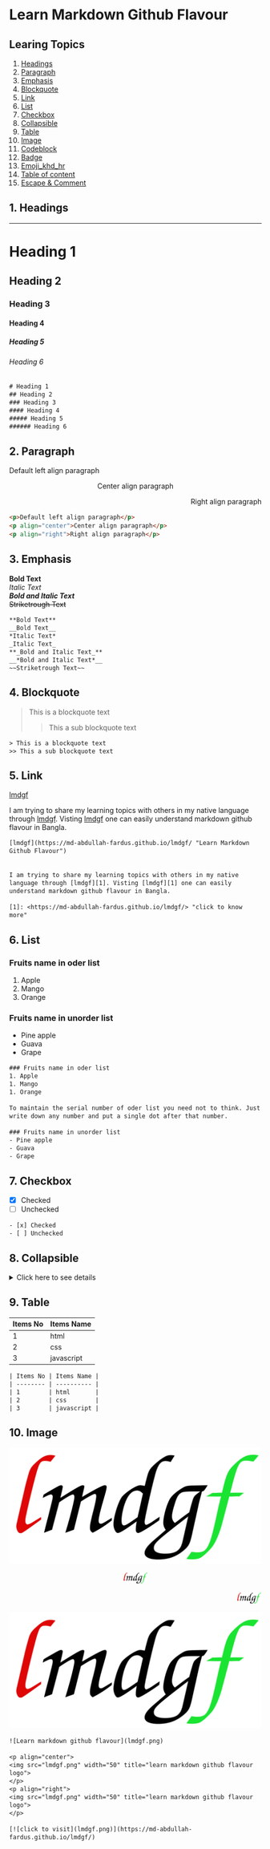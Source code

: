 # Learn Markdown Github Flavour

## Learing Topics
1. [Headings](#headings)
1. [Paragraph](#paragraph)
1. [Emphasis](#emphasis)
1. [Blockquote](#blockquote)
1. [Link](#link)
2. [List](#list)
3. [Checkbox](#checkbox)
4. [Collapsible](#collapsible)
5. [Table](#table)
6. [Image](#image)
7. [Codeblock](#codeblock)
8. [Badge](#badge)
9. [Emoji_khd_hr](#emoji-kbd-hr)
10. [Table of content](#table-of-content)
11. [Escape & Comment](#escape-n-comment)

<a name="headings"></a>
## 1. Headings
***
# Heading 1
## Heading 2
### Heading 3
#### Heading 4
##### Heading 5
###### Heading 6
```
# Heading 1
## Heading 2
### Heading 3
#### Heading 4
##### Heading 5
###### Heading 6
```
<a name="paragraph"></a>
## 2. Paragraph

<p>Default left align paragraph</p>
<p align="center">Center align paragraph</p>
<p align="right">Right align paragraph</p>

```html
<p>Default left align paragraph</p>
<p align="center">Center align paragraph</p>
<p align="right">Right align paragraph</p>
```
<a name="emphasis"></a>
## 3. Emphasis

**Bold Text** <br>
*Italic Text* <br>
**_Bold and Italic Text_** <br>
~~Striketrough Text~~
```
**Bold Text**
__Bold Text__
*Italic Text*
_Italic Text_
**_Bold and Italic Text_**
__*Bold and Italic Text*__
~~Striketrough Text~~
```
<a name="blocquote"></a>
## 4. Blockquote

> This is a blockquote text
>> This a sub blockquote text
```
> This is a blockquote text
>> This a sub blockquote text
```
<a name="link"></a>
## 5. Link
[lmdgf](https://md-abdullah-fardus.github.io/lmdgf/ "Learn Markdown Github Flavour")


I am trying to share my learning topics with others in my native language through [lmdgf][1]. Visting [lmdgf][1] one can easily understand markdown github flavour in Bangla.

[1]: <https://md-abdullah-fardus.github.io/lmdgf/> "click to know more"
```
[lmdgf](https://md-abdullah-fardus.github.io/lmdgf/ "Learn Markdown Github Flavour")


I am trying to share my learning topics with others in my native language through [lmdgf][1]. Visting [lmdgf][1] one can easily understand markdown github flavour in Bangla.

[1]: <https://md-abdullah-fardus.github.io/lmdgf/> "click to know more"
```

<a name="list"></a>
## 6. List 

### Fruits name in oder list
1. Apple
1. Mango
1. Orange 

### Fruits name in unorder list
- Pine apple
- Guava
- Grape
```
### Fruits name in oder list
1. Apple
1. Mango
1. Orange 

To maintain the serial number of oder list you need not to think. Just write down any number and put a single dot after that number.

### Fruits name in unorder list
- Pine apple
- Guava
- Grape
```
<a name="checkbox"></a>
## 7. Checkbox

- [x] Checked
- [ ] Unchecked
```
- [x] Checked
- [ ] Unchecked
```

<a name="collapsible"></a>
## 8. Collapsible

<details>
    <summary>Click here to see details</summary>

    Here two tags are available. Parent tag name is details and child tag name is summary which plays the role of a title. 
</details>

<a name="table"></a>
## 9. Table
| Items No | Items Name |
| -------- | ---------- |
| 1        | html       |
| 2        | css        |
| 3        | javascript |
```
| Items No | Items Name |
| -------- | ---------- |
| 1        | html       |
| 2        | css        |
| 3        | javascript |
```

<a name="image"></a>
## 10. Image
![Learn markdown github flavour](lmdgf.png)

<p align="center">
<img src="lmdgf.png" width="50" title="learn markdown github flavour logo">
</p>
<p align="right">
<img src="lmdgf.png" width="50" title="learn markdown github flavour logo">
</p>

[![click to visit](lmdgf.png)](https://md-abdullah-fardus.github.io/lmdgf/)
```
![Learn markdown github flavour](lmdgf.png)

<p align="center">
<img src="lmdgf.png" width="50" title="learn markdown github flavour logo">
</p>
<p align="right">
<img src="lmdgf.png" width="50" title="learn markdown github flavour logo">
</p>

[![click to visit](lmdgf.png)](https://md-abdullah-fardus.github.io/lmdgf/)
```